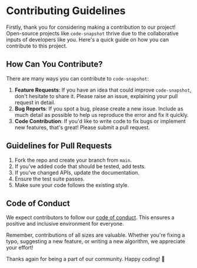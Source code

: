 # Contributing Guidelines

Firstly, thank you for considering making a contribution to our project! Open-source projects like `code-snapshot` thrive due to the collaborative inputs of developers like you. Here's a quick guide on how you can contribute to this project.

## How Can You Contribute?

There are many ways you can contribute to `code-snapshot`:

1. **Feature Requests**: If you have an idea that could improve `code-snapshot`, don't hesitate to share it. Please raise an issue, explaining your pull request in detail.
2. **Bug Reports**: If you spot a bug, please create a new issue. Include as much detail as possible to help us reproduce the error and fix it quickly.
3. **Code Contribution**: If you'd like to write code to fix bugs or implement new features, that's great! Please submit a pull request.

## Guidelines for Pull Requests

1. Fork the repo and create your branch from `main`.
2. If you’ve added code that should be tested, add tests.
3. If you've changed APIs, update the documentation.
4. Ensure the test suite passes.
5. Make sure your code follows the existing style.

## Code of Conduct

We expect contributors to follow our [code of conduct](https://github.com/ainomic/code-snapshot/blob/main/CODE_OF_CONDUCT.md). This ensures a positive and inclusive environment for everyone.

Remember, contributions of all sizes are valuable. Whether you're fixing a typo, suggesting a new feature, or writing a new algorithm, we appreciate your effort!

Thanks again for being a part of our community. Happy coding! 🚀
